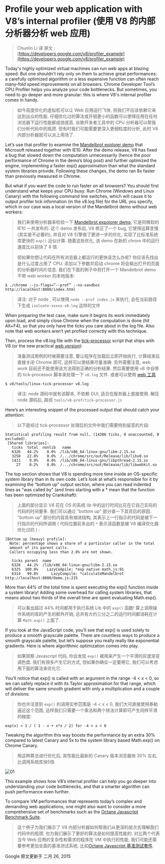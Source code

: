 Profile your web application with V8’s internal profiler (使用 V8 的内部分析器分析 web 应用)
========================
> Chunlin Li 译
> 原文 : [https://developers.google.com/v8/profiler_example](https://developers.google.com/v8/profiler_example)

Today's highly optimized virtual machines can run web apps at blazing speed. But one shouldn't rely only on them to achieve great performances: a carefully optimized algorithm or a less expensive function can often reach many-fold speed improvements on all browsers. Chrome Developer Tool’s CPU Profiler helps you analyze your code bottlenecks. But sometimes, you need to go deeper and more granular: this is where V8's internal profiler comes in handy.

> 如今高度优化的虚拟机可以让 Web 应用运行飞快, 但我们不应该依赖它来达到出众的性能. 仔细优化过的算法或开销更小的函数可以使得应用在任何浏览器下运行性能都成倍提高. 谷歌开发者工具中的 CPU 分析器可以帮我们分析代码中的瓶颈. 但有时我们可能需要更深入更细粒度的分析, 此时 V8 内部分析器就可以派上用场了.

Let’s use that profiler to examine the [Mandelbrot explorer demo](http://ie.microsoft.com/testdrive/performance/mandelbrotexplorer/) that Microsoft released together with IE10. After the demo release, V8 has fixed a bug that slowed down the computation unnecessarily (hence the poor performance of Chrome in the demo’s blog post) and further optimized the engine, implementing a faster exp() approximation than what the standard system libraries provide. Following these changes, the demo ran 8x faster than previously measured in Chrome.

But what if you want the code to run faster on all browsers? You should first understand what keeps your CPU busy. Run Chrome (Windows and Linux Canary) with the following command line switches, which will cause it to output profiler tick information (in the v8.log file) for the URL you specify, which in our case was a local version of the Mandelbrot demo without web workers:

> 我们来使用分析器来检验一下 [Mandelbrot expolorer demo](http://ie.microsoft.com/testdrive/performance/mandelbrotexplorer/), 它是同微软的 IE10 一共发布的. 这个 demo 发布后, V8 修正了一个 bug, 它使得运算变慢(其实是不必要的), 并且对 V8 引擎做了更进一步的优化, 实现了比标准系统库更快的 `exp()` 近似计算. 随着这些优化, 该 demo 在新的 chrom 中的运行速度比以前快了 8 倍.
>
> 但如果你想让代码在所有浏览器上都运行的更快该怎么办呢?  你应该先找出是什么过度占用了 CPU. 添加以下参数并启动 chrome 将会输出打开的页面的分析器时间片信息. 我们在下面的例子中将打开一个 Mandelbrot demo 不带 web worker 的本地版本:

```
$ ./chrome --js-flags=”--prof” --no-sandbox http://localhost:8080/index.html
```

> 译注: 对于 node , 可以使用 `node --prof index.js` 来执行, 会在当前路径下生成 `isoloate-xxxxx-v8.log` 这样的文件

When preparing the test case, make sure it begins its work immediately upon load, and simply close Chrome when the computation is done (hit Alt+F4), so that you only have the ticks you care about in the log file. Also note that web workers aren’t yet profiled correctly with this technique.

Then, process the v8.log file with the [tick-processor](http://code.google.com/p/v8-wiki/wiki/V8Profiler#Process_the_Generated_Output) script that ships with V8 (or the new practical [web version](http://v8.googlecode.com/svn/trunk/tools/tick-processor.html)):

> 准备测试用例的时候需要注意, 要让程序在加载后立即开始执行, 计算结束后直接关闭 Chrome 即可, 这样可以使结果尽量准确. 另外需要注意, web work 目前还不能使用该方法得到正确的分析结果.
> 然后需要使用 v8 中自带的 tick-processor 脚本来处理一下 `v8.log` 文件. 或者可以使用 [web 工具](http://v8.googlecode.com/svn/trunk/tools/tick-processor.html)

```
$ v8/tools/linux-tick-processor v8.log
```

> 译注: node 源码中就有该脚本, 不依赖 GUI, 适合在服务器上直接使用. 解压 node 源码后, 路径 `tools/v8-prof/tick-processor.js`

Here’s an interesting snippet of the processed output that should catch your attention:

> 以下是经过 tick-processor 处理后的文件中我们需要特别留意的片段:

```
Statistical profiling result from null, (14306 ticks, 0 unaccounted, 0 excluded).
 [Shared libraries]:
   ticks  total  nonlib   name
   6326   44.2%    0.0%  /lib/x86_64-linux-gnu/libm-2.15.so
   3258   22.8%    0.0%  /.../chrome/src/out/Release/lib/libv8.so
   1411    9.9%    0.0%  /lib/x86_64-linux-gnu/libpthread-2.15.so
     27    0.2%    0.0%  /.../chrome/src/out/Release/lib/libwebkit.so
```

The top section shows that V8 is spending more time inside an OS-specific system library than in its own code. Let’s look at what’s responsible for it by examining the “bottom up” output section, where you can read indented lines as "was called by" (and lines starting with a * mean that the function has been optimized by Crankshaft):

> 上面的部分显示 V8 花在 OS 的系统 lib 中的运行时间比花在它自己实际的代码的时间要多. 我们可以通过 "bottom up" 部分查一下其背后的原因. "bottom up" 部分的内容具有缩进结构, 其表示上一行指示的代码是被下一行指示的代码所调用 ( 代码位置前多出的 `*` 表示该函数是被 V8 编译优化器优化过的 ) :

```
[Bottom up (heavy) profile]:
  Note: percentage shows a share of a particular caller in the total
  amount of its parent calls.
  Callers occupying less than 2.0% are not shown.

   ticks parent  name
   6326   44.2%  /lib/x86_64-linux-gnu/libm-2.15.so
   6325  100.0%    LazyCompile: *exp native math.js:91
   6314   99.8%      LazyCompile: *calculateMandelbrot http://localhost:8080/Demo.js:215
```

More than 44% of the total time is spent executing the exp() function inside a system library! Adding some overhead for calling system libraries, that means about two thirds of the overall time are spent evaluating Math.exp().

> 可以看出超过 44% 时间都用于执行系统 Lib 中的 `exp()` 函数! 算上调用操作系统的库的产生的额外开销, 总共有大约三分之二的运行时间都消耗在计算 `Math.exp()` 上面了.

If you look at the JavaScript code, you’ll see that exp() is used solely to produce a smooth grayscale palette. There are countless ways to produce a smooth grayscale palette, but let’s suppose you really really like exponential gradients. Here is where algorithmic optimization comes into play.

> 如果观察 Javascript 代码, 你会发现 `exp()` 被用来产生一个平滑的灰度渐变调色盘. 我们有很多产生它的方式, 但如果你确实一定要用它, 我们可以考虑用下面的算法来优化它.

You’ll notice that exp() is called with an argument in the range -4 < x < 0, so we can safely replace it with its Taylor approximation for that range, which will deliver the same smooth gradient with only a multiplication and a couple of divisions:

> 你也许注意到 `exp()` 的调用实参范围是 -4 < x < 0, 我们大可直接使用泰勒逼近这个范围, 这样我们只需要一个乘法和两个除法计算即可产生同样平滑的梯度:

```
exp(x) ≈ 1 / ( 1 - x + x*x / 2) for -4 < x < 0
```

Tweaking the algorithm this way boosts the performance by an extra 30% compared to latest Canary and 5x to the system library based Math.exp() on Chrome Canary.

> 用这种算法进行优化后, 其性能比最新的 Canary 版本浏览器快 30% 左右, 比调用系统库快5倍

![01](https://developers.google.com/v8/images/mandelbrot_chrome_speed.png)

This example shows how V8’s internal profiler can help you go deeper into understanding your code bottlenecks, and that a smarter algorithm can push performance even further.

To compare VM performances that represents today’s complex and demanding web applications, one might also want to consider a more comprehensive set of benchmarks such as the [Octane Javascript Benchmark Suite](http://octane-benchmark.googlecode.com/svn/latest/index.html).

> 这个例子为我们揭示了 V8 内部分析器如何帮我们从更深的层次去理解我们代码中的瓶颈, 也为我们展示了更好的算法是如何提高性能的.
> 对比两个代表当今 Web 应用的复杂性和需求的程序在 VM 中执行的性能, 我们可能还需要参考更加全面的基准测试系统, 比如[Octane Javascript 基准测试套件](http://octane-benchmark.googlecode.com/svn/latest/index.html).

Google 原文更新于 二月 26, 2015